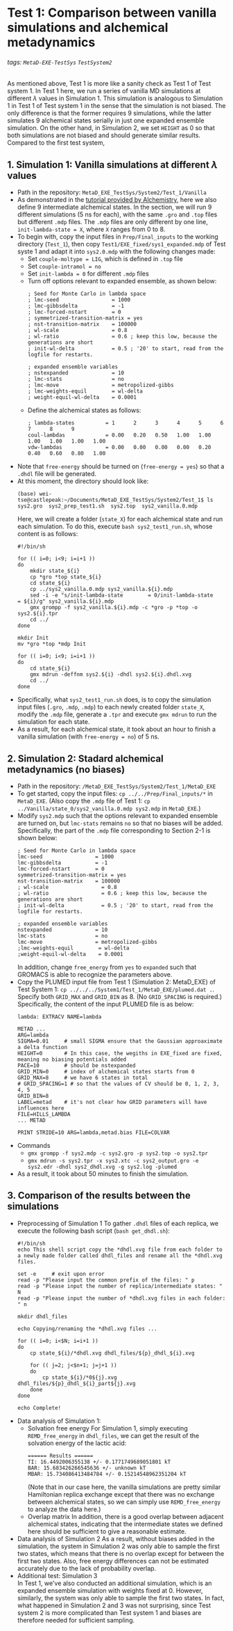 # Test 1: Comparison between vanilla simulations and alchemical metadynamics

###### tags: `MetaD-EXE-TestSys` `TestSystem2`
As mentioned above, Test 1 is more like a sanity check as Test 1 of Test system 1. In Test 1 here, we run a series of vanilla MD simulations at different $\lambda$ values in Simulation 1. This simulation is analogous to Simulation 1 in Test 1 of Test system 1 in the sense that the simulation is not biased. The only difference is that the former requires 9 simulations, while the latter simulates 9 alchemical states serially in just one expanded ensemble simulation. On the other hand, in Simulation 2, we set `HEIGHT` as 0 so that both simulations are not biased and should generate similar results. Compared to the first test system, 

## 1. Simulation 1: Vanilla simulations at different $\lambda$ values 
- Path in the repository: `MetaD_EXE_TestSys/System2/Test_1/Vanilla`
- As demonstrated in the [tutorial provided by Alchemistry](http://www.alchemistry.org/wiki/GROMACS_4.6_example:_Direct_ethanol_solvation_free_energy), here we also define 9 intermediate alchemical states. In the section, we will run 9 different simulations (5 ns for each), with the same `.gro` and `.top` files but different `.mdp` files. The `.mdp` files are only different by one line, ` init-lambda-state = X`, where `X` ranges from 0 to 8.
- To begin with, copy the input files in `Prep/Final_inputs` to the working directory (`Test_1`), then copy `Test1/EXE_fixed/sys1_expanded.mdp` of Test syste 1 and adapt it into `sys2.0.mdp` with the following changes made:
  - Set `couple-moltype = LIG`, which is defined in `.top` file
  - Set `couple-intramol = no`
  - Set `init-lambda = 0` for different `.mdp` files
  - Turn off options relevant to expanded ensemble, as shown below:
    ```=1
    ; Seed for Monte Carlo in lambda space
    ; lmc-seed                 = 1000
    ; lmc-gibbsdelta           = -1
    ; lmc-forced-nstart        = 0
    ; symmetrized-transition-matrix = yes
    ; nst-transition-matrix    = 100000
    ; wl-scale                 = 0.8
    ; wl-ratio                 = 0.6 ; keep this low, because the generations are short
    ; init-wl-delta            = 0.5 ; '20' to start, read from the logfile for restarts.       

    ; expanded ensemble variables
    ; nstexpanded              = 10
    ; lmc-stats                = no
    ; lmc-move                 = metropolized-gibbs
    ; lmc-weights-equil        = wl-delta
    ; weight-equil-wl-delta    = 0.0001
    ```
  - Define the alchemical states as follows:
    ```=1
    ; lambda-states          = 1      2      3      4      5      6      7      8      9
    coul-lambdas             = 0.00   0.20   0.50   1.00   1.00   1.00   1.00   1.00   1.00
    vdw-lambdas              = 0.00   0.00   0.00   0.00   0.20   0.40   0.60   0.80   1.00
    ```
- Note that `free-energy` should be turned on (`free-energy = yes`) so that a `.dhdl` file will be generated.
- At this moment, the directory should look like:
  ```
  (base) wei-tse@castlepeak:~/Documents/MetaD_EXE_TestSys/System2/Test_1$ ls
  sys2.gro  sys2_prep_test1.sh  sys2.top  sys2_vanilla.0.mdp
  ```
  Here, we will create a folder (`state_X`) for each alchemical state and run each simulation. To do this, execute `bash sys2_test1_run.sh`, whose content is as follows:
  ```bash=1
  #!/bin/sh

  for (( i=0; i<9; i=i+1 ))
  do
      mkdir state_${i}
      cp *gro *top state_${i}
      cd state_${i}
      cp ../sys2_vanilla.0.mdp sys2_vanilla.${i}.mdp
      sed -i -e "s/init-lambda-state        = 0/init-lambda-state        = ${i}/g" sys2_vanilla.${i}.mdp    
      gmx grompp -f sys2_vanilla.${i}.mdp -c *gro -p *top -o sys2.${i}.tpr
      cd ../
  done

  mkdir Init
  mv *gro *top *mdp Init

  for (( i=0; i<9; i=i+1 ))
  do
      cd state_${i}
      gmx mdrun -deffnm sys2.${i} -dhdl sys2.${i}.dhdl.xvg
      cd ../
  done
  ```
- Specifically, what `sys2_test1_run.sh` does, is to copy the simulation input files (`.gro`, `.mdp`, `.mdp`) to each newly created folder `state_X`, modify the `.mdp` file, generate a `.tpr` and execute `gmx mdrun` to run the simulation for each state.
- As a result, for each alchemical state, it took about an hour to finish a vanilla simulation (with `free-energy = no`) of 5 ns.

## 2. Simulation 2: Stadard alchemical metadynamics (no biases)
- Path in the repository: `/MetaD_EXE_TestSys/System2/Test_1/MetaD_EXE`
- To get started, copy the input files: `cp ../../Prep/Final_inputs/*` in `MetaD_EXE`. (Also copy the `.mdp` file of Test 1: `cp ../Vanilla/state_0/sys2_vanilla.0.mdp sys2.mdp` in `MetaD_EXE`.)
- Modify `sys2.mdp` such that the options relevant to expanded ensemble are turned on, but `lmc-stats` remains `no` so that no biases will be added. Specifically, the part of the `.mdp` file corresponding to Section 2-1 is shown below:
  ```=1
  ; Seed for Monte Carlo in lambda space
  lmc-seed                 = 1000
  lmc-gibbsdelta           = -1
  lmc-forced-nstart        = 0
  symmetrized-transition-matrix = yes
  nst-transition-matrix    = 100000
  ; wl-scale                 = 0.8
  ; wl-ratio                 = 0.6 ; keep this low, because the generations are short
  ; init-wl-delta            = 0.5 ; '20' to start, read from the logfile for restarts.

  ; expanded ensemble variables
  nstexpanded              = 10
  lmc-stats                = no
  lmc-move                 = metropolized-gibbs
  ;lmc-weights-equil        = wl-delta
  ;weight-equil-wl-delta    = 0.0001
  ```
  In addition, change `free_energy` from `yes` to `expanded` such that GROMACS is able to recognize the parameters above. 
- Copy the PLUMED input file from Test 1 (Simulation 2: MetaD_EXE) of Test System 1: `cp ../../../System1/Test_1/MetaD_EXE/plumed.dat .`. Specify both `GRID_MAX` and `GRID_BIN` as 8. (No `GRID_SPACING` is required.) Specifically, the content of the input PLUMED file is as below:
  ```=1
  lambda: EXTRACV NAME=lambda

  METAD ...
  ARG=lambda
  SIGMA=0.01     # small SIGMA ensure that the Gaussian approaximate a delta function
  HEIGHT=0       # In this case, the wegiths in EXE_fixed are fixed, meaning no biasing potentials added        
  PACE=10        # should be nstexpanded
  GRID_MIN=0     # index of alchemical states starts from 0
  GRID_MAX=8     # we have 6 states in total
  # GRID_SPACING=1 # so that the values of CV should be 0, 1, 2, 3, 4, 5
  GRID_BIN=8
  LABEL=metad    # it's not clear how GRID parameters will have influences here
  FILE=HILLS_LAMBDA
  ... METAD

  PRINT STRIDE=10 ARG=lambda,metad.bias FILE=COLVAR
  ```
- Commands
    - `gmx grompp -f sys2.mdp -c sys2.gro -p sys2.top -o sys2.tpr`
    - `gmx mdrun -s sys2.tpr -x sys2.xtc -c sys2_output.gro -e sys2.edr -dhdl sys2_dhdl.xvg -g sys2.log -plumed`
- As a result, it took about 50 minutes to finish the simulation.

## 3. Comparison of the results between the simulations
- Preprocessing of Simulation 1
To gather `.dhdl` files of each replica, we execute the following bash script (`bash get_dhdl.sh`):
  ```bash=1
  #!/bin/sh
  echo This shell script copy the *dhdl.xvg file from each folder to a newly made folder called dhdl_files and rename all the *dhdl.xvg files.

  set -e     # exit upon error
  read -p "Please input the common prefix of the files: " p
  read -p "Please input the number of replica/intermediate states: " N
  read -p "Please input the number of *dhdl.xvg files in each folder: " n

  mkdir dhdl_files

  echo Copying/renaming the *dhdl.xvg files ...

  for (( i=0; i<$N; i=i+1 ))
  do
      cp state_${i}/*dhdl.xvg dhdl_files/${p}_dhdl_${i}.xvg

      for (( j=2; j<$n+1; j=j+1 ))
      do
          cp state_${i}/*0${j}.xvg dhdl_files/${p}_dhdl_${i}_part${j}.xvg
      done
  done

  echo Complete!
  ```
- Data analysis of Simulation 1:
  - Solvation free energy
  For Simulation 1, simply executing `REMD_free_energy` in `dhdl_files`, we can get the result of the solvation energy of the lactic acid:
    ```
    ====== Results ======
    TI: 16.4492006355138 +/- 0.1771749689051801 kT
    BAR: 15.683426266545636 +/- unknown kT
    MBAR: 15.734086413484784 +/- 0.15214548962351204 kT
    ```
    (Note that in our case here, the vanilla simulations are pretty similar Hamiltonian replica exchange except that there was no exchange between alchemical states, so we can simply use `REMD_free_energy` to analyze the data here.) 
  - Overlap matrix 
    In addition, there is a good overlap between adjacent alchemical states, indicating that the intermediate states we defined here should be sufficient to give a reasonable estimate.
- Data analysis of Simulation 2
  As a result, without biases added in the simulation, the system in Simulation 2 was only able to sample the first two states, which means that there is no overlap except for between the first two states. Also, free energy differences can not be estimated accurately due to the lack of probability overlap. 
- Additional test: Simulation 3  
  In Test 1, we've also conducted an additional simulation, which is an expanded ensemble simulation with weights fixed at 0. However, similarly, the system was only able to sample the first two states. In fact, what happened in Simulation 2 and 3 was not surprising, since Test system 2 is more complicated than Test system 1 and biases are therefore needed for sufficient sampling. 
  